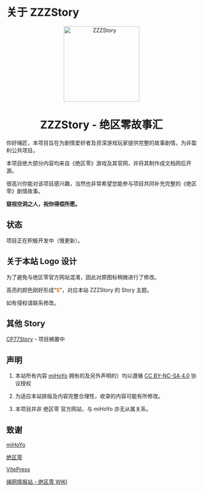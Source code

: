 # 关于 ZZZStory

<p align="center">
  <a href="/"><img src="/logo.png" width="200" height="200" alt="ZZZStory"></a>
</p>

<div align="center">
<h1>ZZZStory - 绝区零故事汇</h1>
</div>

你好绳匠，本项目旨在为剧情爱好者及资深游戏玩家提供完整的故事剧情，为非盈利公共项目。

本项目绝大部分内容均来自《绝区零》游戏及其官网，并将其制作成文档网后开源。

很高兴你能对该项目感兴趣，当然也非常希望您能参与项目共同补充完整的《绝区零》剧情故事。

**窥视空洞之人，祝你得偿所愿。**

## 状态

项目正在积极开发中（慢更新）。

## 关于本站 Logo 设计

为了避免与绝区零官方网站混淆，因此对原图标稍微进行了修改。

高亮的颜色刚好形成“<font color=#ee7309>**S**</font>”，对应本站 ZZZStory 的 Story 主题。

如有侵权请联系修改。

## 其他 Story

[CP77Story](https://github.com/doupoa/CP77Story) - 项目搁置中

## 声明

1. 本站所有内容 [miHoYo](https://www.mihoyo.com/) 拥有的及另外声明的）均以遵循 [CC BY-NC-SA 4.0](https://creativecommons.org/licenses/by-nc-sa/4.0/) 协议授权

2. 为适应本站排版及内容完整合理性，收录的内容可能有所修改。

3. 本项目并非 绝区零 官方网站，与 miHoYo 亦无从属关系。

## 致谢

[miHoYo](https://www.mihoyo.com/)

[绝区零](https://zzz.mihoyo.com/main/)

[VitePress](https://vitepress.dev/)

[绳网情报站 - 绝区零 WIKI](https://baike.mihoyo.com/zzz/wiki/)
